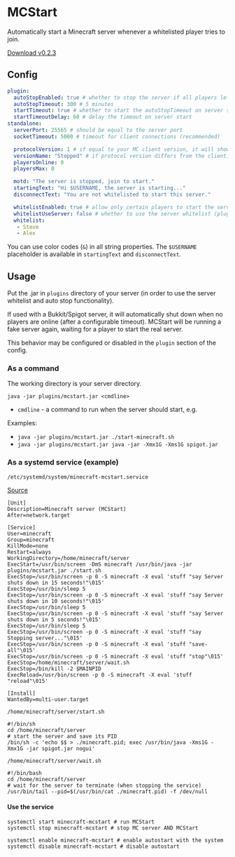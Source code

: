 # MCStart
Automatically start a Minecraft server whenever a whitelisted player tries to join.

[Download v0.2.3](https://github.com/kuba2k2/MCStart/releases/tag/v0.2.3)

## Config

```yaml
plugin:
  autoStopEnabled: true # whether to stop the server if all players left
  autoStopTimeout: 300 # 5 minutes
  startTimeout: true # whether to start the autoStopTimeout on server start
  startTimeoutDelay: 60 # delay the timeout on server start
standalone:
  serverPort: 25565 # should be equal to the server port
  socketTimeout: 5000 # timeout for client connections (recommended)

  protocolVersion: 1 # if equal to your MC client version, it will show player count (below)
  versionName: "Stopped" # if protocol version differs from the client, this text will be shown
  playersOnline: 0
  playersMax: 0

  motd: "The server is stopped, join to start."
  startingText: "Hi $USERNAME, the server is starting..."
  disconnectText: "You are not whitelisted to start this server."

  whitelistEnabled: true # allow only certain players to start the server
  whitelistUseServer: false # whether to use the server whitelist (plugins/../whitelist.json)
  whitelist:
   - Steve
   - Alex 
```
You can use color codes (`&`) in all string properties.
The `$USERNAME` placeholder is available in `startingText` and `disconnectText`.

## Usage

Put the .jar in `plugins` directory of your server (in order to use the server whitelist and auto stop functionality).

If used with a Bukkit/Spigot server, it will automatically shut down 
when no players are online (after a configurable timeout). MCStart will
be running a fake server again, waiting for a player to start the real server.

This behavior may be configured or disabled in the `plugin` section of the config.

### As a command
The working directory is your server directory.

`java -jar plugins/mcstart.jar <cmdline>`
- `cmdline` - a command to run when the server should start, e.g.

Examples:
- `java -jar plugins/mcstart.jar ./start-minecraft.sh`
- `java -jar plugins/mcstart.jar java -jar -Xmx1G -Xms1G spigot.jar`

### As a systemd service (example)
`/etc/systemd/system/minecraft-mcstart.service`

[Source](https://gist.github.com/nathanielc/9b98350ccbcbf21256d7)
```
[Unit]
Description=Minecraft server (MCStart)
After=network.target

[Service]
User=minecraft
Group=minecraft
KillMode=none
Restart=always
WorkingDirectory=/home/minecraft/server
ExecStart=/usr/bin/screen -DmS minecraft /usr/bin/java -jar plugins/mcstart.jar ./start.sh
ExecStop=/usr/bin/screen -p 0 -S minecraft -X eval 'stuff "say Server shuts down in 15 seconds!"\015'
ExecStop=/usr/bin/sleep 5
ExecStop=/usr/bin/screen -p 0 -S minecraft -X eval 'stuff "say Server shuts down in 10 seconds!"\015'
ExecStop=/usr/bin/sleep 5
ExecStop=/usr/bin/screen -p 0 -S minecraft -X eval 'stuff "say Server shuts down in 5 seconds!"\015'
ExecStop=/usr/bin/sleep 5
ExecStop=/usr/bin/screen -p 0 -S minecraft -X eval 'stuff "say Stopping server..."\015'
ExecStop=/usr/bin/screen -p 0 -S minecraft -X eval 'stuff "save-all"\015'
ExecStop=/usr/bin/screen -p 0 -S minecraft -X eval 'stuff "stop"\015'
ExecStop=/home/minecraft/server/wait.sh
ExecStop=/bin/kill -2 $MAINPID
ExecReload=/usr/bin/screen -p 0 -S minecraft -X eval 'stuff "reload"\015'

[Install]
WantedBy=multi-user.target
```

`/home/minecraft/server/start.sh`
```shell script
#!/bin/sh
cd /home/minecraft/server
# start the server and save its PID
/bin/sh -c 'echo $$ > ./minecraft.pid; exec /usr/bin/java -Xms1G -Xmx1G -jar spigot.jar nogui'
```

`/home/minecraft/server/wait.sh`
```shell script
#!/bin/bash
cd /home/minecraft/server
# wait for the server to terminate (when stopping the service)
/usr/bin/tail --pid=$(/usr/bin/cat ./minecraft.pid) -f /dev/null
```

#### Use the service
```shell script
systemctl start minecraft-mcstart # run MCStart
systemctl stop minecraft-mcstart # stop MC server AND MCStart

systemctl enable minecraft-mcstart # enable autostart with the system
systemctl disable minecraft-mcstart # disable autostart
```
